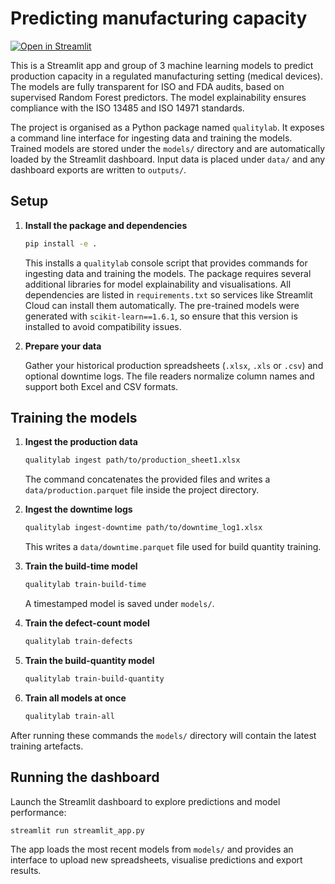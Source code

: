 # Predicting manufacturing capacity
[![Open in Streamlit](https://static.streamlit.io/badges/streamlit_badge_black_white.svg)](https://gelman-manufacturing-predictions.streamlit.app/)

This is a Streamlit app and group of 3 machine learning models to predict production capacity in a regulated manufacturing setting (medical devices).  The models are fully transparent for ISO and FDA audits, based on supervised Random Forest predictors.  The model explainability ensures compliance with the ISO 13485 and ISO 14971 standards.

The project is organised as a Python package named `qualitylab`.  It exposes a
command line interface for ingesting data and training the models.  Trained
models are stored under the `models/` directory and are automatically loaded by
the Streamlit dashboard. Input data is placed under `data/` and any dashboard
exports are written to `outputs/`.

## Setup

1. **Install the package and dependencies**

   ```bash
   pip install -e .
   ```

   This installs a `qualitylab` console script that provides commands for
   ingesting data and training the models. The package requires several
   additional libraries for model explainability and visualisations.  All
   dependencies are listed in `requirements.txt` so services like
   Streamlit Cloud can install them automatically.
   The pre-trained models were generated with `scikit-learn==1.6.1`, so
   ensure that this version is installed to avoid compatibility issues.

2. **Prepare your data**

   Gather your historical production spreadsheets (`.xlsx`, `.xls` or `.csv`)
   and optional downtime logs.  The file readers normalize column names and
   support both Excel and CSV formats.

## Training the models

1. **Ingest the production data**

   ```bash
   qualitylab ingest path/to/production_sheet1.xlsx
   ```

   The command concatenates the provided files and writes a
   `data/production.parquet` file inside the project directory.

2. **Ingest the downtime logs**

   ```bash
   qualitylab ingest-downtime path/to/downtime_log1.xlsx
   ```

   This writes a `data/downtime.parquet` file used for build quantity training.

3. **Train the build-time model**

   ```bash
   qualitylab train-build-time
   ```

   A timestamped model is saved under `models/`.

4. **Train the defect-count model**

   ```bash
   qualitylab train-defects
   ```

5. **Train the build-quantity model**
   ```bash
   qualitylab train-build-quantity
   ```

6. **Train all models at once**

   ```bash
   qualitylab train-all
   ```

After running these commands the `models/` directory will contain the latest
training artefacts.

## Running the dashboard

Launch the Streamlit dashboard to explore predictions and model performance:

```bash
streamlit run streamlit_app.py
```

The app loads the most recent models from `models/` and provides an interface to
upload new spreadsheets, visualise predictions and export results.
